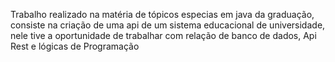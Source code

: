 Trabalho realizado na matéria de tópicos especias em java da graduação, consiste na criação de uma api de um sistema educacional de universidade, nele tive a oportunidade de trabalhar com relação de banco de dados, Api Rest e lógicas de Programação
